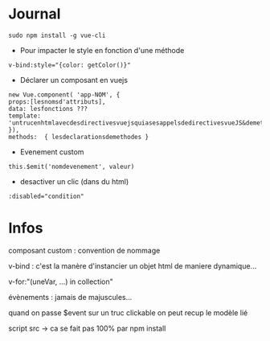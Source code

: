 # Journal

```
sudo npm install -g vue-cli
```

* Pour impacter le style en fonction d'une méthode 

```
v-bind:style="{color: getColor()}"
```

* Déclarer un composant en vuejs

```
new Vue.component( 'app-NOM', {
props:[lesnomsd'attributs],
data: lesfonctions ???
template: 'untrucenhtmlavecdesdirectivesvuejsquiasesappelsdedirectivesvueJS&demethods'
}),
methods:  { lesdeclarationsdemethodes }
```

* Evenement custom

```
this.$emit('nomdevenement', valeur)
```

* desactiver un clic (dans du html)

```
:disabled="condition"

```

# Infos
 
composant custom : convention de nommage <app-NOM></app-NOM>

v-bind : c'est la manère d'instancier un objet html de maniere dynamique...

v-for:"(uneVar, ...) in collection"

évènements : jamais de majuscules...

quand on passe $event sur un truc clickable on peut recup le modèle lié

script src -> ca se fait pas 100% par npm install